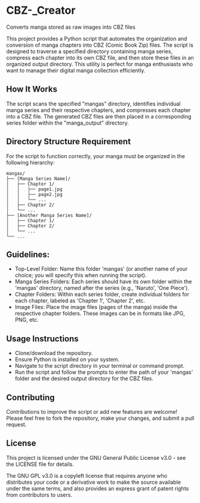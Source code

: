 # CBZ-_Creator
Converts manga stored as raw images into CBZ files

This project provides a Python script that automates the organization and conversion of manga chapters into CBZ (Comic Book Zip) files. The script is designed to traverse a specified directory containing manga series, compress each chapter into its own CBZ file, and then store these files in an organized output directory. This utility is perfect for manga enthusiasts who want to manage their digital manga collection efficiently.

## How It Works

The script scans the specified "mangas" directory, identifies individual manga series and their respective chapters, and compresses each chapter into a CBZ file. The generated CBZ files are then placed in a corresponding series folder within the "manga_output" directory.

## Directory Structure Requirement

For the script to function correctly, your manga must be organized in the following hierarchy:

```
mangas/
├── [Manga Series Name]/
│   ├── Chapter 1/
│   │   ├── page1.jpg
│   │   ├── page2.jpg
│   │   └── ...
│   ├── Chapter 2/
│   └── ...
├── [Another Manga Series Name]/
│   ├── Chapter 1/
│   ├── Chapter 2/
│   └── ...
└── ...
```
## Guidelines:
- Top-Level Folder: Name this folder 'mangas' (or another name of your choice; you will specify this when running the script).
- Manga Series Folders: Each series should have its own folder within the 'mangas' directory, named after the series (e.g., 'Naruto', 'One Piece').
- Chapter Folders: Within each series folder, create individual folders for each chapter, labeled as 'Chapter 1', 'Chapter 2', etc.
- Image Files: Place the image files (pages of the manga) inside the respective chapter folders. These images can be in formats like JPG, PNG, etc.

## Usage Instructions

- Clone/download the repository.
- Ensure Python is installed on your system.
- Navigate to the script directory in your terminal or command prompt.
- Run the script and follow the prompts to enter the path of your 'mangas' folder and the desired output directory for the CBZ files.

## Contributing

Contributions to improve the script or add new features are welcome! Please feel free to fork the repository, make your changes, and submit a pull request.

## License

This project is licensed under the GNU General Public License v3.0 - see the LICENSE file for details.

The GNU GPL v3.0 is a copyleft license that requires anyone who distributes your code or a derivative work to make the source available under the same terms, and also provides an express grant of patent rights from contributors to users.
